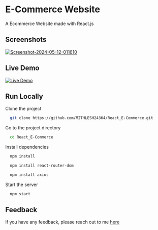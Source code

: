 # E-Commerce Website

A Ecommerce Website made with React.js 


## Screenshots

<a href="https://ibb.co/NmJdHfc"><img src="https://i.ibb.co/rczR1qD/Screenshot-2024-05-12-011610.png" alt="Screenshot-2024-05-12-011610"></a>


## Live Demo

[![Live Demo](https://img.shields.io/badge/demo-React%20E-Commerce-blue)](https://react-e-commerce-mks.netlify.app/)



## Run Locally

Clone the project

```bash
  git clone https://github.com/MITHLESH24364/React_E-Commerce.git
```

Go to the project directory

```bash
  cd React_E-Commerce
```

Install dependencies

```bash
  npm install
```
```bash
  npm install react-router-dom
```
```bash
  npm install axios
```

Start the server

```bash
  npm start
```



## Feedback

If you have any feedback, please reach out to me [here](https://mithleshsingh.com.np)


